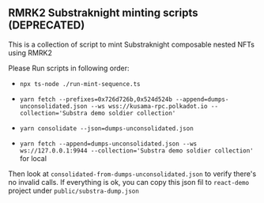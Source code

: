 
## RMRK2 Substraknight minting scripts (DEPRECATED)

This is a collection of script to mint Substraknight composable nested NFTs using RMRK2

Please Run scripts in following order:

- `npx ts-node ./run-mint-sequence.ts`
- `yarn fetch --prefixes=0x726d726b,0x524d524b --append=dumps-unconsolidated.json --ws wss://kusama-rpc.polkadot.io --collection='Substra demo soldier collection'`
- `yarn consolidate --json=dumps-unconsolidated.json`

- `yarn fetch --append=dumps-unconsolidated.json --ws ws://127.0.0.1:9944 --collection='Substra demo soldier collection'` for local

Then look at `consolidated-from-dumps-unconsolidated.json` to verify there's no invalid calls. If everything is ok, you can copy this json fil to `react-demo`
project under `public/substra-dump.json`
